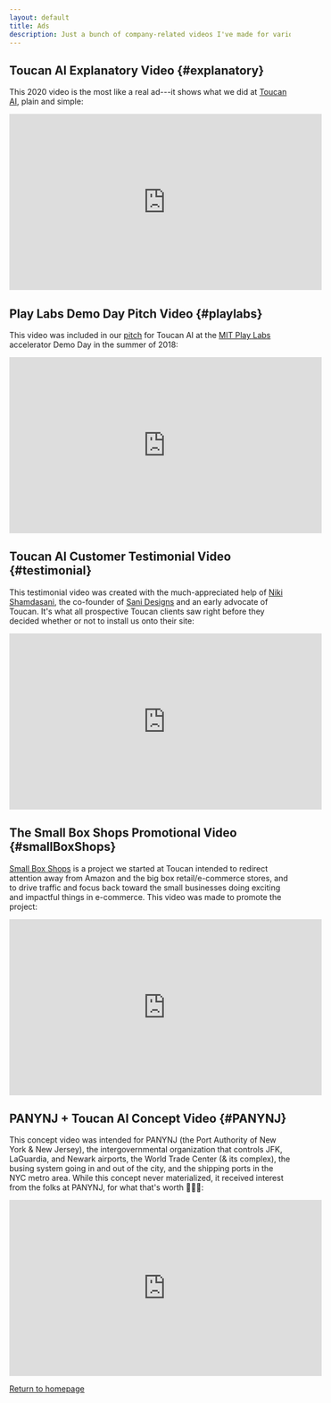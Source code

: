 ```yaml
---
layout: default
title: Ads
description: Just a bunch of company-related videos I've made for various reasons
---
```


## Toucan AI Explanatory Video {#explanatory}
This 2020 video is the most like a real ad---it shows what we did at [Toucan AI](./startups/toucan-ai), plain and simple:

<iframe width="560" height="315" src="https://www.youtube.com/embed/k3P_awQEJtU" title="YouTube video player" frameborder="0" allow="accelerometer; autoplay; clipboard-write; encrypted-media; gyroscope; picture-in-picture" allowfullscreen></iframe>

## Play Labs Demo Day Pitch Video {#playlabs}
This video was included in our [pitch](https://www.youtube.com/watch?v=u4ejTNQtqYY) for Toucan AI at the [MIT Play Labs](https://www.playlabs.tv) accelerator Demo Day in the summer of 2018:

<iframe width="560" height="315" src="https://www.youtube.com/embed/08TAFfKFwuw" title="YouTube video player" frameborder="0" allow="accelerometer; autoplay; clipboard-write; encrypted-media; gyroscope; picture-in-picture" allowfullscreen></iframe>

## Toucan AI Customer Testimonial Video {#testimonial}
This testimonial video was created with the much-appreciated help of [Niki Shamdasani](https://www.linkedin.com/in/nikishamdasani), the co-founder of [Sani Designs](https://www.sanidesigns.com) and an early advocate of Toucan. It's what all prospective Toucan clients saw right before they decided whether or not to install us onto their site:

<iframe width="560" height="315" src="https://www.youtube.com/embed/VXDF_wyeVmI" title="YouTube video player" frameborder="0" allow="accelerometer; autoplay; clipboard-write; encrypted-media; gyroscope; picture-in-picture" allowfullscreen></iframe>

## The Small Box Shops Promotional Video {#smallBoxShops}
[Small Box Shops](./projects#SBS) is a project we started at Toucan intended to redirect attention away from Amazon and the big box retail/e-commerce stores, and to drive traffic and focus back toward the small businesses doing exciting and impactful things in e-commerce. This video was made to promote the project:

<iframe width="560" height="315" src="https://www.youtube.com/embed/4U6EuLzGZuY" title="YouTube video player" frameborder="0" allow="accelerometer; autoplay; clipboard-write; encrypted-media; gyroscope; picture-in-picture" allowfullscreen></iframe>

## PANYNJ + Toucan AI Concept Video {#PANYNJ}
This concept video was intended for PANYNJ (the Port Authority of New York & New Jersey), the intergovernmental organization that controls JFK, LaGuardia, and Newark airports, the World Trade Center (& its complex), the busing system going in and out of the city, and the shipping ports in the NYC metro area. While this concept never materialized, it received interest from the folks at PANYNJ, for what that's worth 🤷🏾‍♂️:

<iframe width="560" height="315" src="https://www.youtube.com/embed/9-1Wc4zFrKY" title="YouTube video player" frameborder="0" allow="accelerometer; autoplay; clipboard-write; encrypted-media; gyroscope; picture-in-picture" allowfullscreen></iframe>

[Return to homepage](../)
